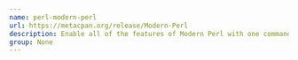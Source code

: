 ```yaml
---
name: perl-modern-perl
url: https://metacpan.org/release/Modern-Perl
description: Enable all of the features of Modern Perl with one command.
group: None
---
```

